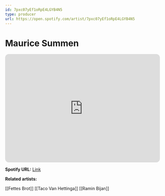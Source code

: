 ```yaml
---
id: 7pxc07yEf1oRpE4LGYB4N5
type: producer
url: https://open.spotify.com/artist/7pxc07yEf1oRpE4LGYB4N5
---
```

# Maurice Summen

<iframe style="border-radius:12px" src="https://open.spotify.com/embed/artist/7pxc07yEf1oRpE4LGYB4N5" width="100%" height="352" frameBorder="0" allowfullscreen="" allow="autoplay; clipboard-write; encrypted-media; fullscreen; picture-in-picture" loading="lazy"></iframe>

**Spotify URL:** [Link](https://open.spotify.com/artist/7pxc07yEf1oRpE4LGYB4N5)

**Related artists:**

[[Fettes Brot]]
[[Taco Van Hettinga]]
[[Ramin Bijan]]
